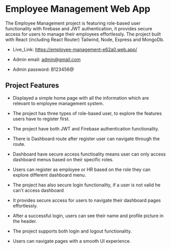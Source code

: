 
# Employee Management Web App

The Employee Management project is featuring role-based user functionality with firebase and JWT authentication, it provides secure access for users to manage their employees effortlessly. The project built with React (including React Router) Tailwind, Node, Express and MongoDb.

- Live_Link: https://employee-management-e62a0.web.app/
- Admin email: admin@gmail.com

- Admin password: B123456@


## Project Features

- Displayed a simple home page with all the information which are relevant to employee management system.

- The project has three types of role-based user, to explore the features users have to register first.

- The project have both JWT and Firebase authentication functionality.

- There is Dashboard route after register user can navigate through the route.

- Dashboard have secure access functioality means user can only access dashboard menus based on their specific roles.

- Users can register as employee or HR based on the role they can explore different dashboard menu.

- The project has also secure login functionality, if a user is not valid he can't access dashboard

- It provides secure access for users to navigate their dashboard pages effortlessly.

- After a successful login, users can see their name and profile picture in the header.

- The project supports both login and logout functionality.

- Users can navigate pages with a smooth UI experience.
